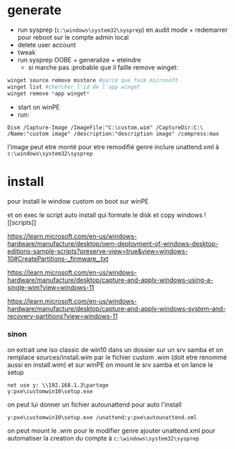 # generate 
- run sysprep (`c:\windows\system32\sysprep`) en audit mode + redemarrer pour reboot sur le compte admin local
- delete user account
- tweak
- run sysprep OOBE + generalize + eteindre
	- si marche pas :probable que il faille remove winget:
```powershell
winget source remove msstore #parce que fuck microsoft
winget list #chercher l'id de l'app winget
winget remove *app winget*
```
- start on winPE
- run: 
```
Dism /Capture-Image /ImageFile:"C:\custom.wim" /CaptureDir:C:\ /Name:"custom image" /description:"description image" /compress:max
```

l'image peut etre monté pour etre remodifié
genre inclure unattend.xml à `c:\windows\system32\sysprep`



# install
pour install le window custom on boot sur winPE

et on exec le script auto install qui formate le disk et copy windows
![[scripts]]


https://learn.microsoft.com/en-us/windows-hardware/manufacture/desktop/oem-deployment-of-windows-desktop-editions-sample-scripts?preserve-view=true&view=windows-10#CreatePartitions-_firmware_.txt

https://learn.microsoft.com/en-us/windows-hardware/manufacture/desktop/capture-and-apply-windows-using-a-single-wim?view=windows-11

https://learn.microsoft.com/en-us/windows-hardware/manufacture/desktop/capture-and-apply-windows-system-and-recovery-partitions?view=windows-11

### sinon

on extrait une iso classic de win10 dans un dossier sur un srv samba et on remplace sources/install.wim par le fichier custom .wim (doit etre renommé aussi en install.wim)
et sur winPE on mount le srv samba et on lance le setup
```
net use y: \\192.168.1.3\partage
y:pxe\customwin10\setup.exe
```
on peut lui donner un fichier autounattend pour auto l'install
```
y:pxe\customwin10\setup.exe /unattend:y:pxe\autounattend.xml
```


on peut mount le .wim pour le modifier 
genre ajouter unattend.xml pour automatiser la creation du compte
à `c:\windows\system32\sysprep`
